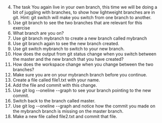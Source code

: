 4. The task
You again live in your own branch, this time we will be doing a bit of juggling with branches, to show how lightweight branches are in git. Hint: git switch will make you switch from one branch to another.
1.	Use git branch to see the two branches that are relevant for this exercise
2.	What branch are you on?
3.	Use git branch mybranch to create a new branch called mybranch
4.	Use git branch again to see the new branch created.
5.	Use git switch mybranch to switch to your new branch.
6.	How does the output from git status change when you switch between the master and the new branch that you have created?
7.	How does the workspace change when you change between the two branches?
8.	Make sure you are on your mybranch branch before you continue.
9.	Create a file called file1.txt with your name.
10.	Add the file and commit with this change.
11.	Use git log --oneline --graph to see your branch pointing to the new commit.
12.	Switch back to the branch called master.
13.	Use git log --oneline --graph and notice how the commit you made on the mybranch branch is missing on the master branch.
14.	Make a new file called file2.txt and commit that file.


